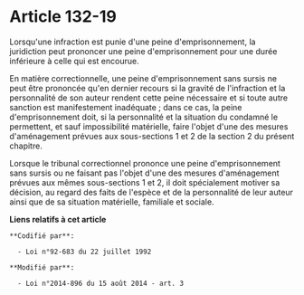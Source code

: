 # Article 132-19

Lorsqu'une infraction est punie d'une peine d'emprisonnement, la juridiction peut prononcer une peine d'emprisonnement pour
une durée inférieure à celle qui est encourue.

En matière correctionnelle, une peine d'emprisonnement sans sursis ne peut être prononcée qu'en dernier recours si la gravité
de l'infraction et la personnalité de son auteur rendent cette peine nécessaire et si toute autre sanction est manifestement
inadéquate ; dans ce cas, la peine d'emprisonnement doit, si la personnalité et la situation du condamné le permettent, et
sauf impossibilité matérielle, faire l'objet d'une des mesures d'aménagement prévues aux sous-sections 1 et 2 de la section 2
du présent chapitre. 

Lorsque le tribunal correctionnel prononce une peine d'emprisonnement sans sursis ou ne faisant pas l'objet d'une des mesures
d'aménagement prévues aux mêmes sous-sections 1 et 2, il doit spécialement motiver sa décision, au regard des faits de
l'espèce et de la personnalité de leur auteur ainsi que de sa situation matérielle, familiale et sociale.

**Liens relatifs à cet article**

	**Codifié par**:

	  - Loi n°92-683 du 22 juillet 1992

	**Modifié par**:

	  - Loi n°2014-896 du 15 août 2014 - art. 3
